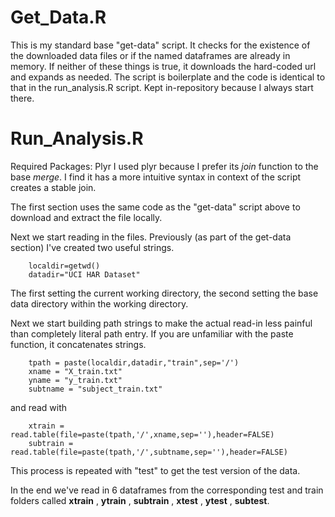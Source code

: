 Get_Data.R
===================
This is my standard base "get-data" script. It checks for the existence of the downloaded data files or if the named dataframes are already in memory. If neither of these things is true, it downloads the hard-coded url and expands as needed. The script is boilerplate and the code is identical to that in the run_analysis.R script. Kept in-repository because I always start there.

Run_Analysis.R
===================
Required Packages: Plyr
I used plyr because I prefer its *join* function to the base *merge*. I find it has a more intuitive syntax in context of the script creates a stable join.

The first section uses the same code as the "get-data" script above to download and extract the file locally.

Next we start reading in the files.
Previously (as part of the get-data section) I've created two useful strings.
```{r}
    localdir=getwd()
    datadir="UCI HAR Dataset"
```
The first setting the current working directory, the second setting the base data directory within the working directory.

Next we start building path strings to make the actual read-in less painful than completely literal path entry. If you are unfamiliar with the paste function, it concatenates strings.
```{r}
    tpath = paste(localdir,datadir,"train",sep='/')
    xname = "X_train.txt"
    yname = "y_train.txt"
    subtname = "subject_train.txt"
```
and read with
```{r}
    xtrain = read.table(file=paste(tpath,'/',xname,sep=''),header=FALSE)
    subtrain = read.table(file=paste(tpath,'/',subtname,sep=''),header=FALSE)
```
This process is repeated with "test" to get the test version of the data.

In the end we've read in 6 dataframes from the corresponding test and train folders called **xtrain** , **ytrain** , **subtrain** , **xtest** , **ytest** , **subtest**.